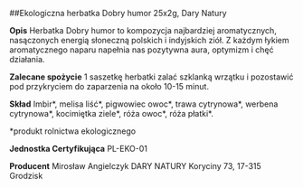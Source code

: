 ##Ekologiczna herbatka Dobry humor 25x2g, Dary Natury

**Opis** Herbatka Dobry humor to kompozycja najbardziej aromatycznych, nasączonych energią słoneczną polskich i indyjskich ziół. Z każdym łykiem aromatycznego naparu napełnia nas pozytywna aura, optymizm i chęć działania.

**Zalecane spożycie** 1 saszetkę herbatki zalać szklanką wrzątku i pozostawić pod przykryciem do zaparzenia na około 10-15 minut.

**Skład** Imbir\*, melisa liść\*, pigwowiec owoc\*, trawa cytrynowa\*, werbena cytrynowa\*, kocimiętka ziele\*, róża owoc\*, róża płatki\*.  

\*produkt rolnictwa ekologicznego

**Jednostka Certyfikująca** PL-EKO-01

**Producent** Mirosław Angielczyk DARY NATURY
Koryciny 73, 17-315 Grodzisk
